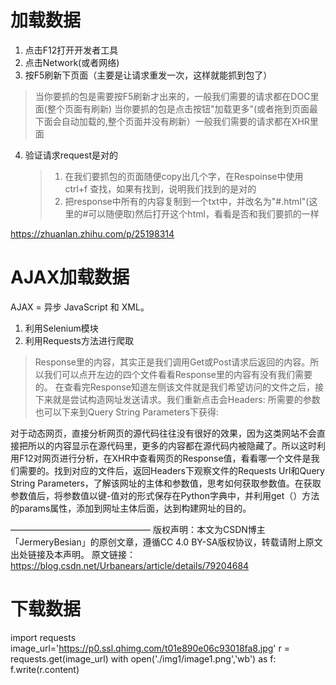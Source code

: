 
# 加载数据
1. 点击F12打开开发者工具
2. 点击Network(或者网络)
3. 按F5刷新下页面（主要是让请求重发一次，这样就能抓到包了）
> 当你要抓的包是需要按F5刷新才出来的，一般我们需要的请求都在DOC里面(整个页面有刷新)
> 当你要抓的包是点击按钮"加载更多"(或者拖到页面最下面会自动加载的,整个页面并没有刷新）一般我们需要的请求都在XHR里面
4. 验证请求request是对的
   > 1. 在我们要抓包的页面随便copy出几个字，在Respoinse中使用ctrl+f 查找，如果有找到，说明我们找到的是对的 
   > 2. 把response中所有的内容复制到一个txt中，并改名为"#.html"(这里的#可以随便取)然后打开这个html，看看是否和我们要抓的一样

https://zhuanlan.zhihu.com/p/25198314

# AJAX加载数据
AJAX = 异步 JavaScript 和 XML。
1. 利用Selenium模块
2. 利用Requests方法进行爬取


> Response里的内容，其实正是我们调用Get或Post请求后返回的内容。所以我们可以点开左边的四个文件看看Response里的内容有没有我们需要的。
> 在查看完Response知道左侧该文件就是我们希望访问的文件之后，接下来就是尝试构造网址发送请求。我们重新点击会Headers:
> 所需要的参数也可以下来到Query String Parameters下获得:

对于动态网页，直接分析网页的源代码往往没有很好的效果，因为这类网站不会直接把所以的内容显示在源代码里，更多的内容都在源代码内被隐藏了。所以这时利用F12对网页进行分析，在XHR中查看网页的Response值，看看哪一个文件是我们需要的。找到对应的文件后，返回Headers下观察文件的Requests Url和Query String Parameters，了解该网址的主体和参数值，思考如何获取参数值。在获取参数值后，将参数值以键-值对的形式保存在Python字典中，并利用get（）方法的params属性，添加到网址主体后面，达到构建网址的目的。


————————————————
版权声明：本文为CSDN博主「JermeryBesian」的原创文章，遵循CC 4.0 BY-SA版权协议，转载请附上原文出处链接及本声明。
原文链接：https://blog.csdn.net/Urbanears/article/details/79204684



# 下载数据

import requests
image_url='https://p0.ssl.qhimg.com/t01e890e06c93018fa8.jpg'
r = requests.get(image_url)
with open('./img1/image1.png','wb') as f: 
    f.write(r.content)
